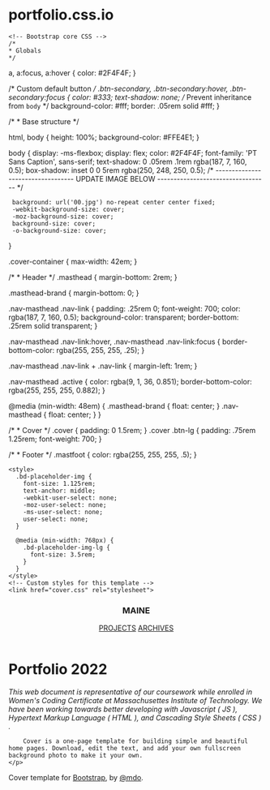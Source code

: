 # portfolio.css.io

<!doctype html>
<html lang="en">
  <head>
    <meta charset="utf-8">
    <meta name="viewport" content="width=device-width, initial-scale=1, shrink-to-fit=no">
    <meta name="description" content="">
    <meta name="author" content="Mark Otto, Jacob Thornton, and Bootstrap contributors">
    <meta name="generator" content="Jekyll v4.0.1">
    <title>Portfolio · MIT 2022</title>

    <!-- Bootstrap core CSS -->
    /*
    * Globals
    */
   <div>
   a,
   a:focus,
   a:hover {
     color: #2F4F4F;
   }
   
   /* Custom default button */
   .btn-secondary,
   .btn-secondary:hover,
   .btn-secondary:focus {
     color: #333;
     text-shadow: none; /* Prevent inheritance from `body` */
     background-color: #fff;
     border: .05rem solid #fff;
   }
   
   
   /*
    * Base structure
    */
   
   html,
   body {
     height: 100%;
     background-color: #FFE4E1;
   }
   
   body {
     display: -ms-flexbox;
     display: flex;
     color: #2F4F4F;
     font-family: 'PT Sans Caption', sans-serif;
     text-shadow: 0 .05rem .1rem rgba(187, 7, 160, 0.5);
     box-shadow: inset 0 0 5rem rgba(250, 248, 250, 0.5);
     /*
         ----------------------------------
                 UPDATE IMAGE BELOW
         ----------------------------------
     */
   
    
     background: url('00.jpg') no-repeat center center fixed;  
     -webkit-background-size: cover;
     -moz-background-size: cover;
     background-size: cover;
     -o-background-size: cover;
   
   }
   
   .cover-container {
     max-width: 42em;
   }
   
   
   /*
    * Header
    */
   .masthead {
     margin-bottom: 2rem;
   }
   
   .masthead-brand {
     margin-bottom: 0;
   }
   
   .nav-masthead .nav-link {
     padding: .25rem 0;
     font-weight: 700;
     color: rgba(187, 7, 160, 0.5);
     background-color: transparent;
     border-bottom: .25rem solid transparent;
   }
   
   .nav-masthead .nav-link:hover,
   .nav-masthead .nav-link:focus {
     border-bottom-color: rgba(255, 255, 255, .25);
   }
   
   .nav-masthead .nav-link + .nav-link {
     margin-left: 1rem;
   }
   
   .nav-masthead .active {
     color: rgba(9, 1, 36, 0.851);
     border-bottom-color: rgba(255, 255, 255, 0.882);
   }
   
   @media (min-width: 48em) {
     .masthead-brand {
       float: center;
     }
     .nav-masthead {
       float: center;
     }
   }
   
   
   /*
    * Cover
    */
   .cover {
     padding: 0 1.5rem;
   }
   .cover .btn-lg {
     padding: .75rem 1.25rem;
     font-weight: 700;
   }
   
   
   /*
    * Footer
    */
   .mastfoot {
     color: rgba(255, 255, 255, .5);
   }
   </div>

    <style>
      .bd-placeholder-img {
        font-size: 1.125rem;
        text-anchor: middle;
        -webkit-user-select: none;
        -moz-user-select: none;
        -ms-user-select: none;
        user-select: none;
      }

      @media (min-width: 768px) {
        .bd-placeholder-img-lg {
          font-size: 3.5rem;
        }
      }
    </style>
    <!-- Custom styles for this template -->
    <link href="cover.css" rel="stylesheet">
  </head>
  <body class="text-center">
    <div class="cover-container d-flex w-100 h-100 p-3 mx-auto flex-column">
  <header class="masthead mb-auto">
    <div class="inner">
      <h3 class="masthead-brand">MAINE</h3>
      <nav class="nav nav-masthead justify-content-center">
        <a class="nav-link active" href="#">PROJECTS</a>
        <a class="nav-link" href="#">ARCHIVES</a>
      </nav>
    </div>
  </header>

  <main role="main" class="inner cover">
    <h1 class="cover-heading">Portfolio 2022</h1>
    <p class="lead">
        <p><em>This web document is representative of our coursework while enrolled in Women's Coding Certificate at Massachusettes Institute of Technology. We have been working towards better developing with Javascript ( JS ), Hypertext Markup Language ( HTML ), and Cascading Style Sheets ( CSS ) .</em></p>



        Cover is a one-page template for building simple and beautiful home pages. Download, edit the text, and add your own fullscreen background photo to make it your own.
    </p>
  </main>

  <footer class="mastfoot mt-auto">
    <div class="inner">
      <p>Cover template for <a href="https://getbootstrap.com/">Bootstrap</a>, by <a href="https://twitter.com/mdo">@mdo</a>.</p>
    </div>
  </footer>
</div>
</body>
</html>
